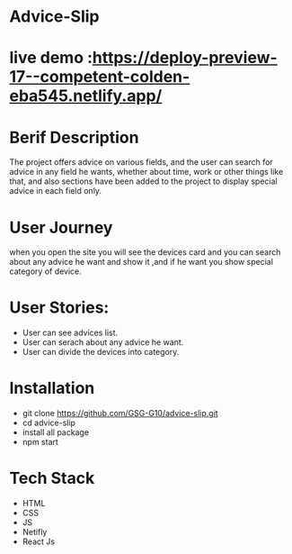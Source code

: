 # Advice-Slip

# live demo :https://deploy-preview-17--competent-colden-eba545.netlify.app/

# Berif Description
The project offers advice on various fields, and the user can search for advice in any field he wants, whether about time, work or other things like that, and also sections have been added to the project to display special advice in each field only.

# User Journey
when you open the site you will see the devices card and you can search about any advice he want and show it ,and if he want you show special category of device.

# User Stories:
* User can see advices list.
* User can serach about any advice he want.
* User can divide the devices into category.



# Installation
* git clone https://github.com/GSG-G10/advice-slip.git
* cd advice-slip
* install all package
* npm start

 # Tech Stack
 * HTML
 * CSS
 * JS
 * Netifly
 * React Js

